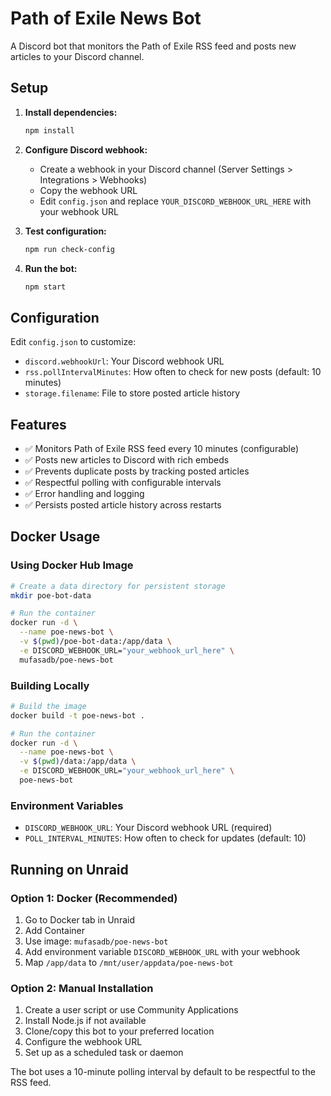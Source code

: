 # Path of Exile News Bot

A Discord bot that monitors the Path of Exile RSS feed and posts new articles to your Discord channel.

## Setup

1. **Install dependencies:**
   ```bash
   npm install
   ```

2. **Configure Discord webhook:**
   - Create a webhook in your Discord channel (Server Settings > Integrations > Webhooks)
   - Copy the webhook URL
   - Edit `config.json` and replace `YOUR_DISCORD_WEBHOOK_URL_HERE` with your webhook URL

3. **Test configuration:**
   ```bash
   npm run check-config
   ```

4. **Run the bot:**
   ```bash
   npm start
   ```

## Configuration

Edit `config.json` to customize:

- `discord.webhookUrl`: Your Discord webhook URL
- `rss.pollIntervalMinutes`: How often to check for new posts (default: 10 minutes)
- `storage.filename`: File to store posted article history

## Features

- ✅ Monitors Path of Exile RSS feed every 10 minutes (configurable)
- ✅ Posts new articles to Discord with rich embeds
- ✅ Prevents duplicate posts by tracking posted articles
- ✅ Respectful polling with configurable intervals
- ✅ Error handling and logging
- ✅ Persists posted article history across restarts

## Docker Usage

### Using Docker Hub Image

```bash
# Create a data directory for persistent storage
mkdir poe-bot-data

# Run the container
docker run -d \
  --name poe-news-bot \
  -v $(pwd)/poe-bot-data:/app/data \
  -e DISCORD_WEBHOOK_URL="your_webhook_url_here" \
  mufasadb/poe-news-bot
```

### Building Locally

```bash
# Build the image
docker build -t poe-news-bot .

# Run the container
docker run -d \
  --name poe-news-bot \
  -v $(pwd)/data:/app/data \
  -e DISCORD_WEBHOOK_URL="your_webhook_url_here" \
  poe-news-bot
```

### Environment Variables

- `DISCORD_WEBHOOK_URL`: Your Discord webhook URL (required)
- `POLL_INTERVAL_MINUTES`: How often to check for updates (default: 10)

## Running on Unraid

### Option 1: Docker (Recommended)
1. Go to Docker tab in Unraid
2. Add Container
3. Use image: `mufasadb/poe-news-bot`
4. Add environment variable `DISCORD_WEBHOOK_URL` with your webhook
5. Map `/app/data` to `/mnt/user/appdata/poe-news-bot`

### Option 2: Manual Installation
1. Create a user script or use Community Applications
2. Install Node.js if not available
3. Clone/copy this bot to your preferred location
4. Configure the webhook URL
5. Set up as a scheduled task or daemon

The bot uses a 10-minute polling interval by default to be respectful to the RSS feed.